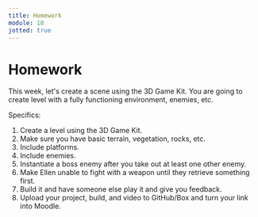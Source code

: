 ```yaml
---
title: Homework
module: 10
jotted: true
---
```


# Homework

This week, let's create a scene using the 3D Game Kit. You are going to create level with a fully functioning environment, enemies, etc.

Specifics:

1. Create a level using the 3D Game Kit.
2. Make sure you have basic terrain, vegetation, rocks, etc.
3. Include platforms.
4. Include enemies.
5. Instantiate a boss enemy after you take out at least one other enemy.
6. Make Ellen unable to fight with a weapon until they retrieve something first.
7. Build it and have someone else play it and give you feedback. 
8. Upload your project, build, and video to GitHub/Box and turn your link into Moodle.

